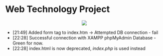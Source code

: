 # Web Technology Project
<p align="center"> 
<img src="https://preview.ibb.co/d2X3kV/Untitled.png">
</p>
<ul>
<li>[21:49] Added form tag to index.htm -> Attempted DB connection - fail </li>
<li>[22:28] Successful connection with XAMPP phpMyAdmin Database - Green for now. </li>
<li>[22:28] </s>index.html</s> is now deprecated, <i>index.php</i> is used instead
</ul>
